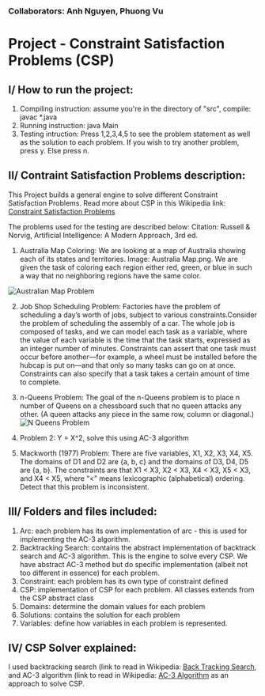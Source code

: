 ### Collaborators: Anh Nguyen, Phuong Vu

# Project - Constraint Satisfaction Problems (CSP)

## I/ How to run the project:
1. Compiling instruction: assume you're in the directory of "src", compile: javac *.java
2. Running instruction: java Main
3. Testing intruction: Press 1,2,3,4,5 to see the problem statement as well as the solution to each problem. If you wish to try another problem, press y. Else press n. 

## II/ Contraint Satisfaction Problems description:
This Project builds a general engine to solve different Constraint Satisfaction Problems. Read more about CSP in this Wikipedia link: [Constraint Satisfaction Problems](https://en.wikipedia.org/wiki/Constraint_satisfaction)

The problems used for the testing are described below:
Citation: Russell & Norvig, Artificial Intelligence: A Modern Approach, 3rd ed.

1. Australia Map Coloring: We are looking at a map of Australia showing each of its states and territories. Image: Australia Map.png. We are given the task of coloring each region either red, green, or blue in such a way that no neighboring regions have the same color.

![Australian Map Problem](https://media.cheggcdn.com/study/c82/c82fd142-abed-4624-8259-65c3832e0b24/7445-6-1EEI1.png)

2. Job Shop Scheduling Problem: Factories have the problem of scheduling a day’s worth of jobs, subject to various constraints.Consider the problem of scheduling the assembly of a car. The whole job is composed of tasks, and we can model each task as a variable, where the value of each variable is the time that the task starts, expressed as an integer number of minutes. Constraints can assert that one task must occur before another—for example, a wheel must be installed before the hubcap is put on—and that only so many tasks can go on at once. Constraints can also specify that a task takes a certain amount of time to complete.

3. n-Queens Problem: The goal of the n-Queens problem is to place n number of Queens on a chessboard such that no queen attacks any other. (A queen attacks any piece in the same row, column or diagonal.)
![N Queens Problem](https://miro.medium.com/max/878/1*419mKEAl_KQej239rT72eg.png)

4. Problem 2: Y = X^2, solve this using AC-3 algorithm

5. Mackworth (1977) Problem: There are five variables, X1, X2, X3, X4, X5. The domains of D1 and D2 are {a, b, c} and the domains of D3, D4, D5 are {a, b}. The constraints are that X1 < X3, X2 < X3, X4 < X3, X5 < X3, and X4 < X5, where “<” means lexicographic (alphabetical) ordering. Detect that this problem is inconsistent.

## III/ Folders and files included:
1. Arc: each problem has its own implementation of arc - this is used for implementing the AC-3 algorithm.
2. Backtracking Search: contains the abstract implementation of backtrack search and AC-3 algorithm. This is the engine to solve every CSP. We have abstract AC-3 method but do specific implementation (albeit not too different in essence) for each problem.
3. Constraint: each problem has its own type of constraint defined
4. CSP: implementation of CSP for each problem. All classes extends from the CSP abstract class
5. Domains: determine the domain values for each problem
6. Solutions: contains the solution for each problem 
7. Variables: define how variables in each problem is represented.

## IV/ CSP Solver explained:
I used backtracking search (link to read in Wikipedia: [Back Tracking Search](https://en.wikipedia.org/wiki/Backtracking), and AC-3 algorithm (link to read in Wikipedia: [AC-3 Algorithm](https://en.wikipedia.org/wiki/AC-3_algorithm) as an approach to solve CSP.







